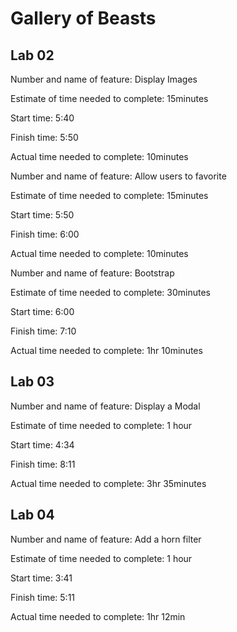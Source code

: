 # Gallery of Beasts

## Lab 02

Number and name of feature: Display Images

Estimate of time needed to complete: 15minutes

Start time: 5:40

Finish time: 5:50

Actual time needed to complete: 10minutes

Number and name of feature: Allow users to favorite

Estimate of time needed to complete: 15minutes

Start time: 5:50

Finish time: 6:00

Actual time needed to complete: 10minutes

Number and name of feature: Bootstrap

Estimate of time needed to complete: 30minutes

Start time: 6:00

Finish time: 7:10 

Actual time needed to complete: 1hr 10minutes

## Lab 03

Number and name of feature: Display a Modal

Estimate of time needed to complete: 1 hour

Start time: 4:34

Finish time: 8:11

Actual time needed to complete: 3hr 35minutes

## Lab 04

Number and name of feature: Add a horn filter

Estimate of time needed to complete: 1 hour

Start time: 3:41

Finish time: 5:11

Actual time needed to complete: 1hr 12min